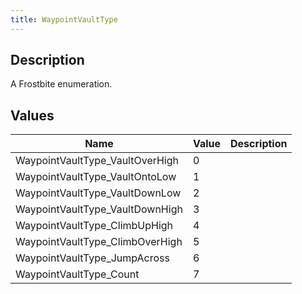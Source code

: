 ```yaml
---
title: WaypointVaultType
---
```

## Description

A Frostbite enumeration.

## Values

| Name                             | Value | Description |
| -------------------------------- | ----- | ----------- |
| WaypointVaultType\_VaultOverHigh | 0     |             |
| WaypointVaultType\_VaultOntoLow  | 1     |             |
| WaypointVaultType\_VaultDownLow  | 2     |             |
| WaypointVaultType\_VaultDownHigh | 3     |             |
| WaypointVaultType\_ClimbUpHigh   | 4     |             |
| WaypointVaultType\_ClimbOverHigh | 5     |             |
| WaypointVaultType\_JumpAcross    | 6     |             |
| WaypointVaultType\_Count         | 7     |             |
